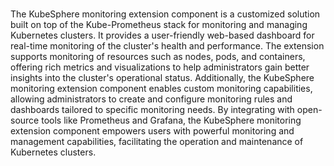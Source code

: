 #

The KubeSphere monitoring extension component is a customized solution built on top of the Kube-Prometheus stack for monitoring and managing Kubernetes clusters. It provides a user-friendly web-based dashboard for real-time monitoring of the cluster's health and performance. The extension supports monitoring of resources such as nodes, pods, and containers, offering rich metrics and visualizations to help administrators gain better insights into the cluster's operational status. Additionally, the KubeSphere monitoring extension component enables custom monitoring capabilities, allowing administrators to create and configure monitoring rules and dashboards tailored to specific monitoring needs. By integrating with open-source tools like Prometheus and Grafana, the KubeSphere monitoring extension component empowers users with powerful monitoring and management capabilities, facilitating the operation and maintenance of Kubernetes clusters.
